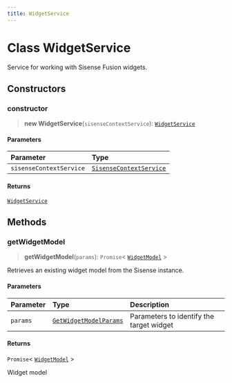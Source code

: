 ```yaml
---
title: WidgetService
---
```


# Class WidgetService <Badge type="fusionEmbed" text="Fusion Embed" />

Service for working with Sisense Fusion widgets.

## Constructors

### constructor

> **new WidgetService**(`sisenseContextService`): [`WidgetService`](class.WidgetService.md)

#### Parameters

| Parameter | Type |
| :------ | :------ |
| `sisenseContextService` | [`SisenseContextService`](../contexts/class.SisenseContextService.md) |

#### Returns

[`WidgetService`](class.WidgetService.md)

## Methods

### getWidgetModel

> **getWidgetModel**(`params`): `Promise`\< [`WidgetModel`](interface.WidgetModel.md) \>

Retrieves an existing widget model from the Sisense instance.

#### Parameters

| Parameter | Type | Description |
| :------ | :------ | :------ |
| `params` | [`GetWidgetModelParams`](../interfaces/interface.GetWidgetModelParams.md) | Parameters to identify the target widget |

#### Returns

`Promise`\< [`WidgetModel`](interface.WidgetModel.md) \>

Widget model
